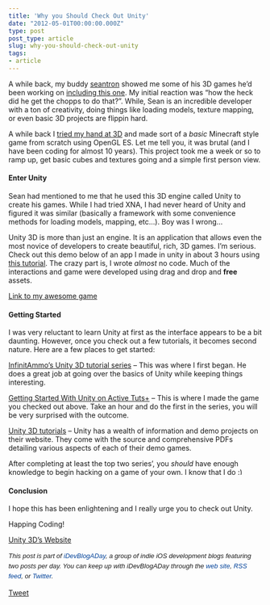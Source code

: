 ```yaml
---
title: 'Why you Should Check Out Unity'
date: "2012-05-01T00:00:00.000Z"
type: post 
post_type: article
slug: why-you-should-check-out-unity
tags: 
- article
---
```

A while back, my buddy [seantron][1] showed me some of his 3D games he&#8217;d been working on [including this one][2]. My initial reaction was &#8220;how the heck did he get the chopps to do that?&#8221;. While, Sean is an incredible developer with a ton of creativity, doing things like loading models, texture mapping, or even basic 3D projects are flippin hard.

A while back I [tried my hand at 3D][3] and made sort of a *basic* Minecraft style game from scratch using OpenGL ES. Let me tell you, it was brutal (and I have been coding for almost 10 years). This project took me a week or so to ramp up, get basic cubes and textures going and a simple first person view.

#### Enter Unity

Sean had mentioned to me that he used this 3D engine called Unity to create his games. While I had tried XNA, I had never heard of Unity and figured it was similar (basically a framework with some convenience methods for loading models, mapping, etc&#8230;). Boy was I wrong&#8230;

Unity 3D is more than just an engine. It is an application that allows even the most novice of developers to create beautiful, rich, 3D games. I&#8217;m serious. Check out this demo below of an app I made in unity in about 3 hours using [this tutorial][4]. The crazy part is, I wrote *almost* no code. Much of the interactions and game were developed using drag and drop and **free** assets.

[Link to my awesome game][5]

#### Getting Started

I was very reluctant to learn Unity at first as the interface appears to be a bit daunting. However, once you check out a few tutorials, it becomes second nature. Here are a few places to get started:

[InfinitAmmo&#8217;s Unity 3D tutorial series][6] &#8211; This was where I first began. He does a great job at going over the basics of Unity while keeping things interesting.

[Getting Started With Unity on Active Tuts+][4] &#8211; This is where I made the game you checked out above. Take an hour and do the first in the series, you will be very surprised with the outcome.

[Unity 3D tutorials][7] &#8211; Unity has a wealth of information and demo projects on their website. They come with the source and comprehensive PDFs detailing various aspects of each of their demo games.

After completing at least the top two series&#8217;, you *should* have enough knowledge to begin hacking on a game of your own. I know that I do <img src="http://brandontreb.com/wp-includes/images/smilies/simple-smile.png" alt=":)" class="wp-smiley" style="height: 1em; max-height: 1em;" />

#### Conclusion

I hope this has been enlightening and I really urge you to check out Unity.

Happing Coding!

[Unity 3D&#8217;s Website][8]

<span style="font-family: ‘Lucida Grande’;"><strong><span style="font-weight: normal;"><span style="font-family: arial, verdana, tahoma, sans-serif; font-size: 13px; line-height: 20px;"><em>﻿﻿This post is part of <a style="text-decoration: none; color: #004199; padding: 0px; margin: 0px;" href="http://idevblogaday.com/">iDevBlogADay</a>, a group of indie iOS development blogs featuring two posts per day. You can keep up with iDevBlogADay through the <a style="text-decoration: none; color: #004199; padding: 0px; margin: 0px;" href="http://idevblogaday.com/">web site</a>, <a style="text-decoration: none; color: #004199; padding: 0px; margin: 0px;" href="http://feeds.feedburner.com/idevblogaday">RSS feed</a>, or <a style="text-decoration: none; color: #004199; padding: 0px; margin: 0px;" href="http://twitter.com/#search?q=%23idevblogaday">Twitter</a>.</em></span></span></strong></span>

<div style="">
  <a href="http://twitter.com/share" class="twitter-share-button" data-count="horizontal" data-text="Why you Should Check Out Unity" data-url="http://brandontreb.com/why-you-should-check-out-unity"  data-via="brandontreb" data-related="brandontreb:">Tweet</a>
</div>

 [1]: http://twitter.com/seantron
 [2]: http://itunes.apple.com/us/app/hamsteria!/id470730689?mt=8
 [3]: http://brandontreb.com/ludum-dare-competition-week-2-update/
 [4]: http://active.tutsplus.com/tutorials/unity/getting-started-with-unity/
 [5]: http://dl.dropbox.com/u/1574088/unity/tuts-plus/TutsPlus.html
 [6]: http://www.youtube.com/watch?v=QMWhtKjUr10
 [7]: http://unity3d.com/support/resources/tutorials/
 [8]: http://unity3d.com/
